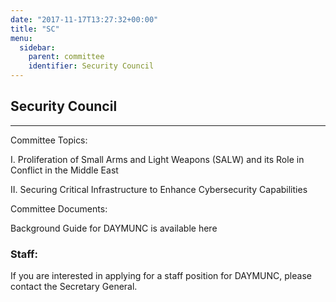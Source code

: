 ```yaml
---
date: "2017-11-17T13:27:32+00:00"
title: "SC"
menu:
  sidebar:
    parent: committee
    identifier: Security Council
---
```

## Security Council

---

Committee Topics:

I. Proliferation of Small Arms and Light Weapons (SALW) and its Role in Conflict in the Middle East

II. Securing Critical Infrastructure to Enhance Cybersecurity Capabilities

Committee Documents:

Background Guide for DAYMUNC is available here

### Staff:

If you are interested in applying for a staff position for DAYMUNC, please contact the Secretary General.